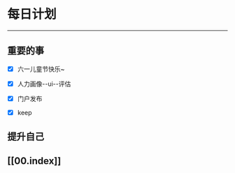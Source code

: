 
# 每日计划
---
## 重要的事

- [x] 六一儿童节快乐~
- [x] 人力画像--ui--评估
- [x] 门户发布
- [x] keep



## 提升自己

  



## [[00.index]]










